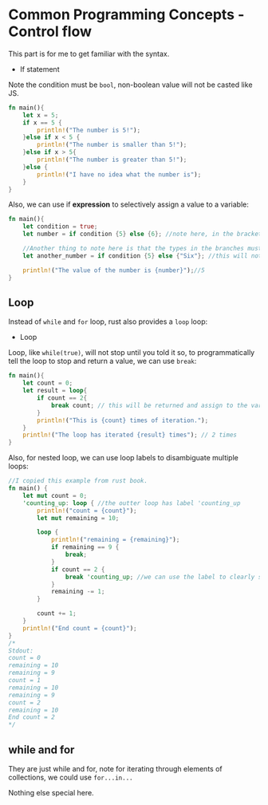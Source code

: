 # Common Programming Concepts - Control flow

This part is for me to get familiar with the syntax.

- If statement

Note the condition must be `bool`, non-boolean value will not be casted like JS.

```rust
fn main(){
    let x = 5; 
    if x == 5 {
        println!("The number is 5!");
    }else if x < 5 {
        println!("The number is smaller than 5!");
    }else if x > 5{
        println!("The number is greater than 5!");
    }else {
        println!("I have no idea what the number is");
    }
}
```

Also, we can use if **expression** to selectively assign a value to a variable:

```rust
fn main(){
    let condition = true;
    let number = if condition {5} else {6}; //note here, in the brackets are expressions

    //Another thing to note here is that the types in the branches must be the same
    let another_number = if condition {5} else {"Six"}; //this will not compile, as the variable has 2 possible types. Although the type in runtime is singular, compiler is not able to determine that

    println!("The value of the number is {number}");//5
}
```

## Loop

Instead of `while` and `for` loop, rust also provides a `loop` loop:

- Loop

Loop, like `while(true)`, will not stop until you told it so, to programmatically
tell the loop to stop and return a value, we can use `break`:

```rust
fn main(){
    let count = 0;
    let result = loop{
        if count == 2{
            break count; // this will be returned and assign to the variable result
        }
        println!("This is {count} times of iteration.");
    }
    println!("The loop has iterated {result} times"); // 2 times
}
```

Also, for nested loop, we can use loop labels to disambiguate multiple loops:

```rust
//I copied this example from rust book.
fn main() {
    let mut count = 0;
    'counting_up: loop { //the outter loop has label 'counting_up
        println!("count = {count}");
        let mut remaining = 10;

        loop {
            println!("remaining = {remaining}");
            if remaining == 9 {
                break;
            }
            if count == 2 {
                break 'counting_up; //we can use the label to clearly specify which loop we want to break
            }
            remaining -= 1;
        }

        count += 1;
    }
    println!("End count = {count}");
}
/*
Stdout: 
count = 0
remaining = 10
remaining = 9
count = 1
remaining = 10
remaining = 9
count = 2
remaining = 10
End count = 2
*/
```

## while and for

They are just while and for, note for iterating through elements of collections, we could use ```for...in...```

Nothing else special here.
